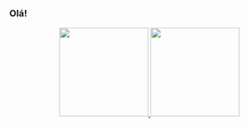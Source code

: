 ### Olá!

<div align="center">
  <a href="https://github.com/eduardabarros">
  <img height="160em" src="https://github-readme-stats.vercel.app/api?username=eduardabarros&show_icons=true&theme=dracula&include_all_commits=true&count_private=true"/>
  <img height="160em" src="https://github-readme-stats.vercel.app/api/top-langs/?username=eduardabarros&layout=compact&langs_count=7&theme=dracula"/>
</div>
  

